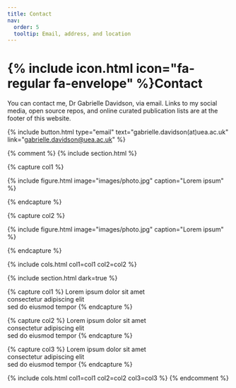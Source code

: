 ```yaml
---
title: Contact
nav:
  order: 5
  tooltip: Email, address, and location
---
```


# {% include icon.html icon="fa-regular fa-envelope" %}Contact

You can contact me, Dr Gabrielle Davidson, via email. Links to my social media, open source repos, and online curated publication lists are at the footer of this website.   

{%
  include button.html
  type="email"
  text="gabrielle.davidson(at)uea.ac.uk"
  link="gabrielle.davidson@uea.ac.uk"
%}


{% comment %}
{% include section.html %}

{% capture col1 %}

{%
  include figure.html
  image="images/photo.jpg"
  caption="Lorem ipsum"
%}

{% endcapture %}

{% capture col2 %}

{%
  include figure.html
  image="images/photo.jpg"
  caption="Lorem ipsum"
%}

{% endcapture %}

{% include cols.html col1=col1 col2=col2 %}

{% include section.html dark=true %}

{% capture col1 %}
Lorem ipsum dolor sit amet  
consectetur adipiscing elit  
sed do eiusmod tempor
{% endcapture %}

{% capture col2 %}
Lorem ipsum dolor sit amet  
consectetur adipiscing elit  
sed do eiusmod tempor
{% endcapture %}

{% capture col3 %}
Lorem ipsum dolor sit amet  
consectetur adipiscing elit  
sed do eiusmod tempor
{% endcapture %}

{% include cols.html col1=col1 col2=col2 col3=col3 %}
{% endcomment %}